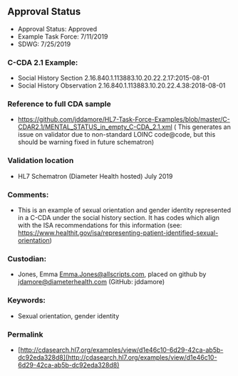 ## Approval Status 

* Approval Status: Approved
* Example Task Force: 7/11/2019
* SDWG: 7/25/2019

### C-CDA 2.1 Example:
* Social History Section 2.16.840.1.113883.10.20.22.2.17:2015-08-01
* Social History Observation 2.16.840.1.113883.10.20.22.4.38:2018-08-01

### Reference to full CDA sample
* https://github.com/jddamore/HL7-Task-Force-Examples/blob/master/C-CDAR2.1/MENTAL_STATUS_in_empty_C-CDA_2.1.xml 
( This generates an issue on validator due to non-standard LOINC code@code, but this should be warning fixed in future schematron)

### Validation location
* HL7 Schematron (Diameter Health hosted) July 2019

### Comments: 
* This is an example of sexual orientation and gender identity represented in a C-CDA under the social history section. It has codes which align with the ISA recommendations for this information (see: https://www.healthit.gov/isa/representing-patient-identified-sexual-orientation) 

### Custodian: 
* Jones, Emma <Emma.Jones@allscripts.com>, placed on github by jdamore@diameterhealth.com (GitHub: jddamore)

### Keywords: 
* Sexual orientation, gender identity


### Permalink 

* [http://cdasearch.hl7.org/examples/view/d1e46c10-6d29-42ca-ab5b-dc92eda328d8](http://cdasearch.hl7.org/examples/view/d1e46c10-6d29-42ca-ab5b-dc92eda328d8)
